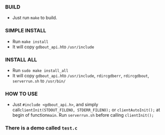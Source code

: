 ### BUILD

* Just run `make` to build.

### SIMPLE INSTALL

* Run `make install` 
* It will copy `gdbout_api.h`to `/usr/include`

### INSTALL ALL

* Run `sudo make install_all` 
* It will copy `gdbout_api.h`to `/usr/include`, `rdircgdberr`, `rdircgdbout`, `serverrun.sh` to `/usr/bin/`

### HOW TO USE

* Just `#include <gdbout_api.h>`, and simply call`clientInit(STDOUT_FILENO, STDERR_FILENO);` or `clientAutoInit();` at begin of function`main`. Run `serverrun.sh` before calling `clientInit();`

### There is a demo called `test.c`



